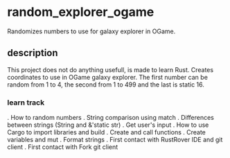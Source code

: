 # random_explorer_ogame
Randomizes numbers to use for galaxy explorer in OGame.

## description

This project does not do anything usefull, is made to learn Rust.
Creates coordinates to use in OGame galaxy explorer. The first number can be random from 1 to 4, the second from 1 to 499 and the last is static 16.

### learn track

. How to random numbers
. String comparison using match
. Differences between strings (String and &'static str)
. Get user's input
. How to use Cargo to import libraries and build
. Create and call functions
. Create variables and mut
. Format strings
. First contact with RustRover IDE and git client
. First contact with Fork git client
